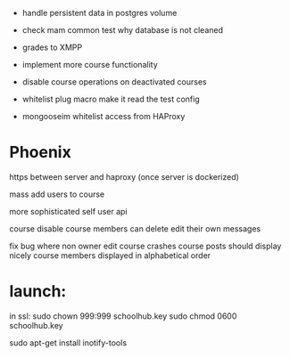 
- handle persistent data in postgres volume
- check mam common test why database is not cleaned

- grades to XMPP
- implement more course functionality

- disable course operations on deactivated courses

- whitelist plug macro make it read the test config
- mongooseim whitelist access from HAProxy


# Phoenix

https between server and haproxy (once server is dockerized)

mass add users to course

more sophisticated self user api

course disable
course members can delete edit their own messages

fix bug where non owner edit course crashes
course posts should display nicely
course members displayed in alphabetical order


# launch:
in ssl:
sudo chown 999:999 schoolhub.key
sudo chmod 0600 schoolhub.key

sudo apt-get install inotify-tools
